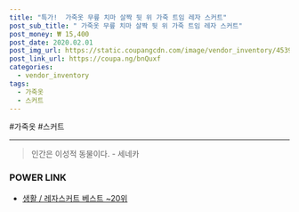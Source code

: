 ```yaml
--- 
title: "특가!  가죽옷 무릎 치마 살짝 뒷 위 가죽 트임 레자 스커트" 
post_sub_title: " 가죽옷 무릎 치마 살짝 뒷 위 가죽 트임 레자 스커트" 
post_money: ₩ 15,400 
post_date: 2020.02.01 
post_img_url: https://static.coupangcdn.com/image/vendor_inventory/4539/761760c0268f23295a152802353a71c3abc0996a0eeb5be44f412c53e302.jpg 
post_link_url: https://coupa.ng/bnQuxf 
categories: 
  - vendor_inventory 
tags: 
  - 가죽옷 
  - 스커트 
--- 
```

  #가죽옷 #스커트 
<hr> 

> 인간은 이성적 동물이다. - 세네카 


### POWER LINK

* <a href="https://blog.naver.com/santokki14/221792397431" target="_blank">생활 / 레자스커트 베스트 ~20위</a>
